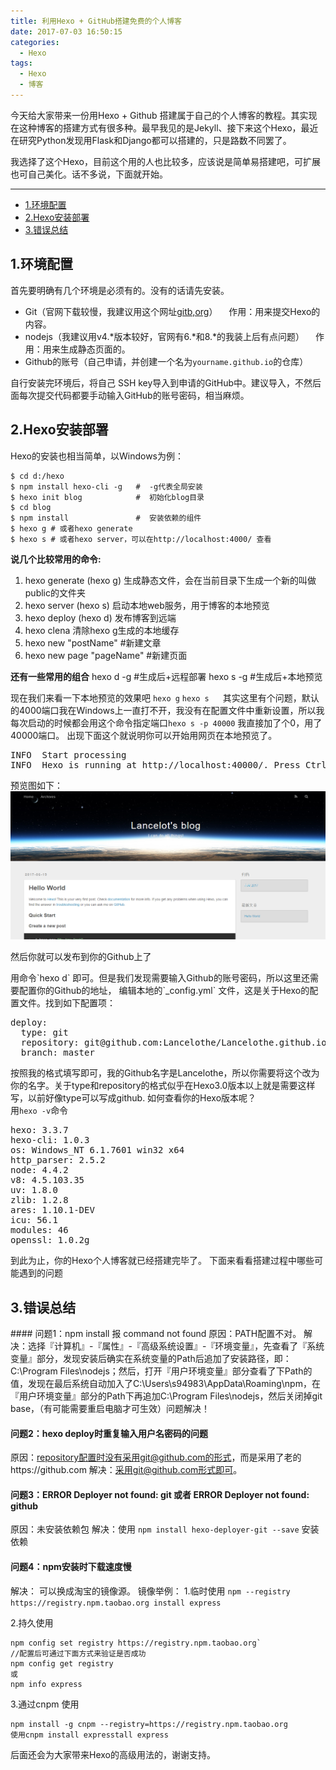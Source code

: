 ```yaml
---
title: 利用Hexo + GitHub搭建免费的个人博客
date: 2017-07-03 16:50:15
categories:
  - Hexo
tags:
  - Hexo
  - 博客
---
```


<p>今天给大家带来一份用Hexo + Github 搭建属于自己的个人博客的教程。其实现在这种博客的搭建方式有很多种。最早我见的是Jekyll、接下来这个Hexo，最近在研究Python发现用Flask和Django都可以搭建的，只是路数不同罢了。

我选择了这个Hexo，目前这个用的人也比较多，应该说是简单易搭建吧，可扩展也可自己美化。话不多说，下面就开始。</p>


----------
* [1.环境配置](#1)
* [2.Hexo安装部署](#2)
* [3.错误总结](#3)


<h2 id="1">1.环境配置</h2>
首先要明确有几个环境是必须有的。没有的话请先安装。

- Git（官网下载较慢，我建议用这个网址[gitb,org](http://gitb.org/)）
　作用：用来提交Hexo的内容。
- nodejs（我建议用v4.\*版本较好，官网有6.\*和8.\*的我装上后有点问题）
　作用：用来生成静态页面的。
- Github的账号（自己申请，并创建一个名为`yourname.github.io`的仓库）

自行安装完环境后，将自己 SSH key导入到申请的GitHub中。建议导入，不然后面每次提交代码都要手动输入GitHub的账号密码，相当麻烦。

<h2 id="2">2.Hexo安装部署</h2>
Hexo的安装也相当简单，以Windows为例：
<pre><code class="bash">$ cd d:/hexo
$ npm install hexo-cli -g   #  -g代表全局安装
$ hexo init blog            #  初始化blog目录
$ cd blog
$ npm install               #  安装依赖的组件
$ hexo g # 或者hexo generate
$ hexo s # 或者hexo server，可以在http://localhost:4000/ 查看</code></pre>
<b>说几个比较常用的命令:</b>

1. hexo generate (hexo g) 生成静态文件，会在当前目录下生成一个新的叫做public的文件夹
2. hexo server (hexo s) 启动本地web服务，用于博客的本地预览
3. hexo deploy (hexo d) 发布博客到远端
4. hexo clena 清除hexo g生成的本地缓存
5. hexo new "postName" #新建文章
6. hexo new page "pageName" #新建页面

<b>还有一些常用的组合</b>
hexo d -g #生成后+远程部署
hexo s -g #生成后+本地预览

现在我们来看一下本地预览的效果吧
`hexo g`
`hexo s`
　
其实这里有个问题，默认的4000端口我在Windows上一直打不开，我没有在配置文件中重新设置，所以我每次启动的时候都会用这个命令指定端口`hexo s -p 40000` 我直接加了个0，用了40000端口。
出现下面这个就说明你可以开始用网页在本地预览了。
<pre>INFO  Start processing
INFO  Hexo is running at http://localhost:40000/. Press Ctrl+C to stop.
</pre>
预览图如下：
![预览效果](/images/20170703161639.png)

<p>然后你就可以发布到你的Github上了</p>
用命令`hexo d` 即可。但是我们发现需要输入Github的账号密码，所以这里还需要配置你的Github的地址，
编辑本地的`_config.yml` 文件，这是关于Hexo的配置文件。找到如下配置项：
<pre>deploy:
  type: git
  repository: git@github.com:Lancelothe/Lancelothe.github.io.git
  branch: master
</pre>

按照我的格式填写即可，我的Github名字是Lancelothe，所以你需要将这个改为你的名字。关于type和repository的格式似乎在Hexo3.0版本以上就是需要这样写，以前好像type可以写成github.
如何查看你的Hexo版本呢？
　　<br/>用`hexo -v`命令
<pre>hexo: 3.3.7
hexo-cli: 1.0.3
os: Windows_NT 6.1.7601 win32 x64
http_parser: 2.5.2
node: 4.4.2
v8: 4.5.103.35
uv: 1.8.0
zlib: 1.2.8
ares: 1.10.1-DEV
icu: 56.1
modules: 46
openssl: 1.0.2g
</pre>

<p>到此为止，你的Hexo个人博客就已经搭建完毕了。
下面来看看搭建过程中哪些可能遇到的问题</p>

<h2 id="3">3.错误总结</h2>
#### 问题1：npm install 报 command not found
原因：PATH配置不对。
解决：选择『计算机』-『属性』-『高级系统设置』-『环境变量』，先查看了『系统变量』部分，发现安装后确实在系统变量的Path后追加了安装路径，即：C:\Program Files\nodejs；然后，打开『用户环境变量』部分查看了下Path的值，发现在最后系统自动加入了C:\Users\s94983\AppData\Roaming\npm，在『用户环境变量』部分的Path下再追加C:\Program Files\nodejs，然后关闭掉git base，（有可能需要重启电脑才可生效）问题解决！

#### 问题2：hexo deploy时重复输入用户名密码的问题
原因：repository配置时没有采用git@github.com的形式，而是采用了老的https://github.com
解决：采用git@github.com形式即可。

#### 问题3：ERROR Deployer not found: git 或者 ERROR Deployer not found: github
原因：未安装依赖包
解决：使用 `npm install hexo-deployer-git --save` 安装依赖

#### 问题4：npm安装时下载速度慢
解决： 可以换成淘宝的镜像源。
镜像举例：
1.临时使用
`npm --registry https://registry.npm.taobao.org install express`

2.持久使用
```
npm config set registry https://registry.npm.taobao.org`
//配置后可通过下面方式来验证是否成功
npm config get registry
或
npm info express
```

3.通过cnpm
  使用
```
npm install -g cnpm --registry=https://registry.npm.taobao.org
使用cnpm install expresstall express
```
后面还会为大家带来Hexo的高级用法的，谢谢支持。
